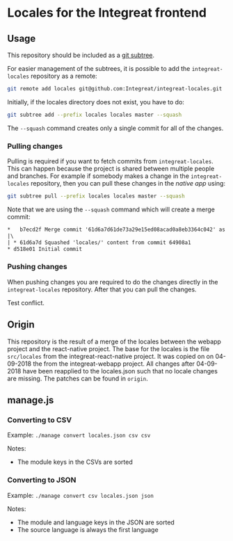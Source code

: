 # Locales for the Integreat frontend

## Usage

This repository should be included as a [git subtree](https://raw.githubusercontent.com/git/git/master/contrib/subtree/git-subtree.txt). 

For easier management of the subtrees, it is possible to add the `integreat-locales` repository as a remote:

```bash
git remote add locales git@github.com:Integreat/integreat-locales.git
```

Initially, if the locales directory does not exist, you have to do:

```bash
git subtree add --prefix locales locales master --squash
```

The `--squash` command creates only a single commit for all of the changes. 

### Pulling changes

Pulling is required if you want to fetch commits from `integreat-locales`. This can happen because the project is shared between multiple people and branches. For example if somebody makes a change in the `integreat-locales` repository, then you can pull these changes in the _native app_ using:

```bash
git subtree pull --prefix locales locales master --squash
```

Note that we are using the `--squash` command which will create a merge commit:

```txt
*   b7ecd2f Merge commit '61d6a7d61de73a29e15ed08acad0a8eb3364c042' as 'locales'
|\
| * 61d6a7d Squashed 'locales/' content from commit 64908a1
* d518e01 Initial commit
```

### Pushing changes

When pushing changes you are required to do the changes directly in the `integreat-locales` repository. After that you can pull the changes.

Test conflict.

## Origin

This repository is the result of a merge of the locales between the webapp project and the react-native project. The base for the locales is the file `src/locales` from the integreat-react-native project. It was copied on on 04-09-2018 the from the integreat-webapp project.
All changes after 04-09-2018 have been reapplied to the locales.json such that no locale changes are missing. The patches can be found in `origin`.

## manage.js

### Converting to CSV

Example: `./manage convert locales.json csv csv`

Notes:
* The module keys in the CSVs are sorted

### Converting to JSON

Example: `./manage convert csv locales.json json`
 
Notes:
* The module and language keys in the JSON are sorted
* The source language is always the first language
